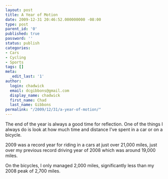 ```yaml
---
layout: post
title: A Year of Motion
date: 2009-12-31 20:46:52.000000000 -08:00
type: post
parent_id: '0'
published: true
password: ''
status: publish
categories:
- Cars
- Cycling
- Sports
tags: []
meta:
  _edit_last: '1'
author:
  login: chadwick
  email: dcgibbons@gmail.com
  display_name: chadwick
  first_name: Chad
  last_name: Gibbons
permalink: "/2009/12/31/a-year-of-motion/"
---
```

The end of the year is always a good time for reflection. One of the things I always do is look at how much time and distance I've spent in a car or on a bicycle.

2009 was a record year for riding in a cars at just over 21,000 miles, just over my previous record driving year of 2008 which was around 19,000 miles.

On the bicycles, I only managed 2,000 miles, significantly less than my 2008 peak of 2,700 miles.

